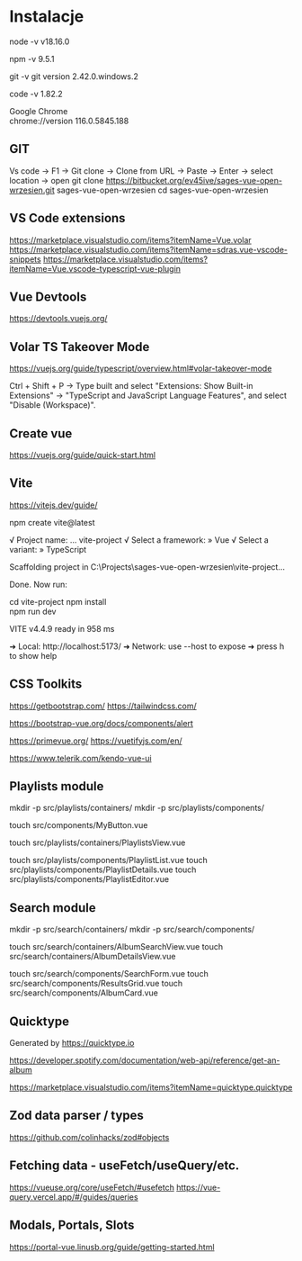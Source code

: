 # Instalacje
node -v
v18.16.0

npm -v 
9.5.1

git -v
git version 2.42.0.windows.2

code -v
1.82.2

Google Chrome	
chrome://version 
116.0.5845.188

## GIT 
Vs code -> F1 -> Git clone -> Clone from URL -> Paste -> Enter -> select location -> open
git clone https://bitbucket.org/ev45ive/sages-vue-open-wrzesien.git sages-vue-open-wrzesien
cd sages-vue-open-wrzesien

## VS Code extensions
https://marketplace.visualstudio.com/items?itemName=Vue.volar
https://marketplace.visualstudio.com/items?itemName=sdras.vue-vscode-snippets
https://marketplace.visualstudio.com/items?itemName=Vue.vscode-typescript-vue-plugin

## Vue Devtools
https://devtools.vuejs.org/

## Volar TS Takeover Mode
https://vuejs.org/guide/typescript/overview.html#volar-takeover-mode

Ctrl + Shift + P -> Type built and select "Extensions: Show Built-in Extensions" -> "TypeScript and JavaScript Language Features", and select "Disable (Workspace)".


## Create vue
https://vuejs.org/guide/quick-start.html


## Vite
https://vitejs.dev/guide/

npm create vite@latest

√ Project name: ... vite-project
√ Select a framework: » Vue
√ Select a variant: » TypeScript

Scaffolding project in C:\Projects\sages-vue-open-wrzesien\vite-project...

Done. Now run:   

  cd vite-project
  npm install    
  npm run dev

 VITE v4.4.9  ready in 958 ms

  ➜  Local:   http://localhost:5173/
  ➜  Network: use --host to expose
  ➜  press h to show help


## CSS Toolkits
https://getbootstrap.com/
https://tailwindcss.com/

https://bootstrap-vue.org/docs/components/alert

https://primevue.org/
https://vuetifyjs.com/en/

https://www.telerik.com/kendo-vue-ui

## Playlists module 

mkdir -p src/playlists/containers/
mkdir -p src/playlists/components/


touch src/components/MyButton.vue

touch src/playlists/containers/PlaylistsView.vue

touch src/playlists/components/PlaylistList.vue
touch src/playlists/components/PlaylistDetails.vue
touch src/playlists/components/PlaylistEditor.vue


## Search module 

mkdir -p src/search/containers/
mkdir -p src/search/components/

touch src/search/containers/AlbumSearchView.vue
touch src/search/containers/AlbumDetailsView.vue

touch src/search/components/SearchForm.vue
touch src/search/components/ResultsGrid.vue
touch src/search/components/AlbumCard.vue

## Quicktype
Generated by https://quicktype.io

https://developer.spotify.com/documentation/web-api/reference/get-an-album

https://marketplace.visualstudio.com/items?itemName=quicktype.quicktype

## Zod data parser / types
https://github.com/colinhacks/zod#objects

## Fetching data - useFetch/useQuery/etc.
https://vueuse.org/core/useFetch/#usefetch
https://vue-query.vercel.app/#/guides/queries


## Modals, Portals, Slots
https://portal-vue.linusb.org/guide/getting-started.html
